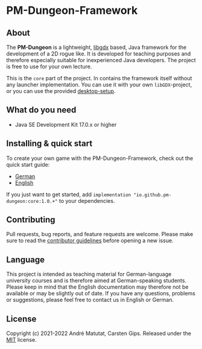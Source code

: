 # PM-Dungeon-Framework

## About

The **PM-Dungeon** is a lightweight, [libgdx](https://libgdx.com/) based, Java framework for the development of a 2D rogue like. It is developed for teaching purposes and therefore especially suitable for inexperienced Java developers. The project is free to use for your own lecture.

This is the `core` part of the project. In contains the framework itself without any launcher implementation. You can use it with your own `libGDX`-project, or you can use the provided [desktop-setup](https://github.com/PM-Dungeon/desktop). 

## What do you need

- Java SE Development Kit 17.0.x or higher

## Installing & quick start

To create your own game with the PM-Dungeon-Framework, check out the quick start guide: 

- [German](./documentation/quickstart_de.md)
- [English](./documentation/quickstart_en.md)

If you just want to get started, add `implementation "io.github.pm-dungeon:core:1.0.+"` to your dependencies.

## Contributing

Pull requests, bug reports, and feature requests are welcome. Please make sure to read the [contributor guidelines](CONTRIBUTING.md) before opening a new issue.

## Language  

This project is intended as teaching material for German-language university courses and is therefore aimed at German-speaking students. Please keep in mind that the English documentation may therefore not be available or may be slightly out of date. If you have any questions, problems or suggestions, please feel free to contact us in English or German. 

## License

Copyright (c) 2021-2022 André Matutat, Carsten Gips. Released under the [MIT](LICENSE.md) license.
